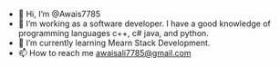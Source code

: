 - 👋 Hi, I’m @Awais7785
- 👀 I’m working as a software developer. I have a good knowledge of programming languages c++, c# java, and python. 
- 🌱 I’m currently learning Mearn Stack Development. 
- 📫 How to reach me awaisali7785@gmail.com

<!---
Awais7785/Awais7785 is a ✨ special ✨ repository because its `README.md` (this file) appears on your GitHub profile.
You can click the Preview link to take a look at your changes.
--->
